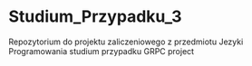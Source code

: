 # Studium_Przypadku_3
Repozytorium do projektu zaliczeniowego z przedmiotu Jezyki Programowania studium przypadku
GRPC project
